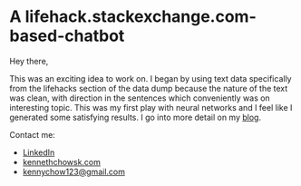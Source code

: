 # A lifehack.stackexchange.com-based-chatbot

Hey there,

This was an exciting idea to work on. I began by using text data specifically from the lifehacks section of the data dump because the nature of the text was clean, with direction in the sentences which conveniently was on interesting topic. This was my first play with neural networks and I feel like I generated some satisfying results. I go into more detail on my [blog](https://www.kennethchowsk.com/blog/2017/6/6/a-stackexchange-based-lifehack-bot).

Contact me:

* [LinkedIn](https://www.linkedin.com/in/kenneth-chow/)
* [kennethchowsk.com](https://www.kennethchowsk.com/)
* [kennychow123@gmail.com](mailto:kennychow123@gmail.com)
